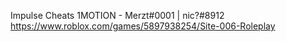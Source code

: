 Impulse Cheats 1MOTION - Merzt#0001 | nic?#8912 <br />
https://www.roblox.com/games/5897938254/Site-006-Roleplay
